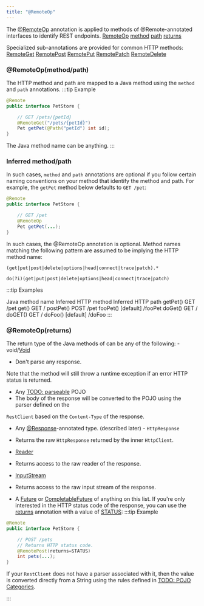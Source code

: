 ```yaml
---
title: "@RemoteOp"
---
```


The [@RemoteOp](../apidocs/org/apache/juneau/http/remote/RemoteOp.html) annotation is applied to methods of @Remote-annotated interfaces to identify REST endpoints.
<tree>
<node-0><java-annotation>[RemoteOp](../apidocs/org/apache/juneau/http/remote/RemoteOp.html)</java-annotation></node-0>
<node-1><java-method>[method](../apidocs/org/apache/juneau/http/remote/RemoteOp.html#method)</java-method></node-1>
<node-1><java-method>[path](../apidocs/org/apache/juneau/http/remote/RemoteOp.html#path)</java-method></node-1>
<node-1><java-method>[returns](../apidocs/org/apache/juneau/http/remote/RemoteOp.html#returns)</java-method></node-1>
</tree>

Specialized sub-annotations are provided for common HTTP methods:
<tree>
<node-0><java-annotation>[RemoteGet](../apidocs/org/apache/juneau/http/remote/RemoteGet.html)</java-annotation></node-0>
<node-0><java-annotation>[RemotePost](../apidocs/org/apache/juneau/http/remote/RemotePost.html)</java-annotation></node-0>
<node-0><java-annotation>[RemotePut](../apidocs/org/apache/juneau/http/remote/RemotePut.html)</java-annotation></node-0>
<node-0><java-annotation>[RemotePatch](../apidocs/org/apache/juneau/http/remote/RemotePatch.html)</java-annotation></node-0>
<node-0><java-annotation>[RemoteDelete](../apidocs/org/apache/juneau/http/remote/RemoteDelete.html)</java-annotation></node-0>
</tree>

### @RemoteOp(method/path)

The HTTP method and path are mapped to a Java method using the `method` and `path` annotations.
:::tip Example


```java
@Remote
public interface PetStore {

    // GET /pets/{petId}
    @RemoteGet("/pets/{petId}")
    Pet getPet(@Path("petId") int id);
}
```


The Java method name can be anything.
:::

### Inferred method/path

In such cases, `method` and `path` annotations are optional if you follow certain naming conventions on your method that identify the method and path.
For example, the `getPet` method below defaults to `GET /pet`:

```java
@Remote
public interface PetStore {

    // GET /pet
    @RemoteOp
    Pet getPet(...);
}
```


In such cases, the @RemoteOp annotation is optional.
Method names matching the following pattern are assumed to be implying the HTTP method name:

```text
(get|put|post|delete|options|head|connect|trace|patch).*
```


```text
do(?i)(get|put|post|delete|options|head|connect|trace|patch)
```


:::tip Examples

Java method name
Inferred HTTP method
Inferred HTTP path
getPet()
GET
/pet
get()
GET
/
postPet()
POST
/pet
fooPet()
[default]
/fooPet
doGet()
GET
/
doGET()
GET
/
doFoo()
[default]
/doFoo
:::

### @RemoteOp(returns)

The return type of the Java methods of can be any of the following: - void/[Void](../apidocs/java/lang/Void.html)
- Don't parse any response.

Note that the method will still throw a runtime exception if an error HTTP status is returned.
- Any [TODO: parseable](TODO.md) POJO
- The body of the response will be converted to the POJO using the parser defined on the

`RestClient` based on the `Content-Type` of the response.
- Any [@Response](../apidocs/org/apache/juneau/http/annotation/Response.html)-annotated type.
(described later) - `HttpResponse`
- Returns the raw `HttpResponse` returned by the inner `HttpClient`.

- [Reader](../apidocs/java/io/Reader.html)
- Returns access to the raw reader of the response.

- [InputStream](../apidocs/java/io/InputStream.html)
- Returns access to the raw input stream of the response.

- A [Future](../apidocs/java/util/concurrent/Future.html) or [CompletableFuture](../apidocs/java/util/concurrent/CompletableFuture.html) of anything on this list.
If you're only interested in the HTTP status code of the response, you can use the [returns](../apidocs/org/apache/juneau/http/remote/RemoteOp.html#returns()) annotation with a value of [STATUS](../apidocs/org/apache/juneau/http/remote/RemoteReturn.html#STATUS):
:::tip Example


```java
@Remote
public interface PetStore {

    // POST /pets
    // Returns HTTP status code.
    @RemotePost(returns=STATUS)
    int pets(...);
}
```


If your `RestClient` does not have a parser associated with it, then the value is converted directly from a String using
the rules defined in [TODO: POJO Categories](TODO.md).

:::
